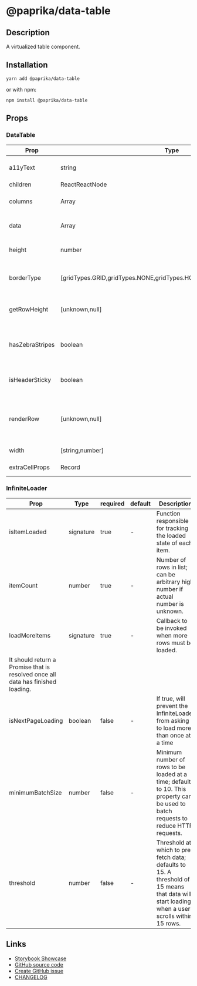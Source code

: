 <!-- start: Autogenerated - do not modify -->

# @paprika/data-table

## Description

A virtualized table component.

## Installation

```
yarn add @paprika/data-table
```

or with npm:

```
npm install @paprika/data-table
```

## Props

### DataTable

| Prop            | Type                                                                    | required | default              | Description                                                      |
| --------------- | ----------------------------------------------------------------------- | -------- | -------------------- | ---------------------------------------------------------------- |
| a11yText        | string                                                                  | true     | -                    | Accessible description of the table                              |
| children        | ReactReactNode                                                          | true     | -                    |                                                                  |
| columns         | Array                                                                   | true     | -                    | Array of column definition                                       |
| data            | Array                                                                   | true     | -                    | Array of data to be stored in the table                          |
| height          | number                                                                  | true     | -                    | The height of the table in px                                    |
| borderType      | [gridTypes.GRID,gridTypes.NONE,gridTypes.HORIZONTAL,gridTypes.VERTICAL] | false    | gridTypes.HORIZONTAL | Define the look for borders in the table                         |
| getRowHeight    | [unknown,null]                                                          | false    | null                 | Function to return the row height for each row                   |
| hasZebraStripes | boolean                                                                 | false    | false                | Add an alternating background on the table rows                  |
| isHeaderSticky  | boolean                                                                 | false    | true                 | If the entire table header is sticky or not                      |
| renderRow       | [unknown,null]                                                          | false    | null                 | Override the table Column configuration for some particular rows |
| width           | [string,number]                                                         | false    | "100%"               | The width of the table                                           |
| extraCellProps  | Record                                                                  | false    | {}                   | Experimental prop                                                |

### InfiniteLoader

| Prop                                                                            | Type      | required | default | Description                                                                                                                                    |
| ------------------------------------------------------------------------------- | --------- | -------- | ------- | ---------------------------------------------------------------------------------------------------------------------------------------------- |
| isItemLoaded                                                                    | signature | true     | -       | Function responsible for tracking the loaded state of each item.                                                                               |
| itemCount                                                                       | number    | true     | -       | Number of rows in list; can be arbitrary high number if actual number is unknown.                                                              |
| loadMoreItems                                                                   | signature | true     | -       | Callback to be invoked when more rows must be loaded.                                                                                          |
| It should return a Promise that is resolved once all data has finished loading. |
| isNextPageLoading                                                               | boolean   | false    | -       | If true, will prevent the InfiniteLoader from asking to load more than once at a time                                                          |
| minimumBatchSize                                                                | number    | false    | -       | Minimum number of rows to be loaded at a time; defaults to 10. This property can be used to batch requests to reduce HTTP requests.            |
| threshold                                                                       | number    | false    | -       | Threshold at which to pre-fetch data; defaults to 15. A threshold of 15 means that data will start loading when a user scrolls within 15 rows. |

<!-- end: Autogenerated - do not modify -->
<!-- content -->

<!-- eoContent -->

## Links

- [Storybook Showcase](https://paprika.highbond.com/?path=/story/table-datatable--showcase)
- [GitHub source code](https://github.com/acl-services/paprika/tree/master/packages/DataTable/src)
- [Create GitHub issue](https://github.com/acl-services/paprika/issues/new?label=[]&title=@paprika/data-table%20[help]:%20your%20short%20description&body=%0A%23%20Help%20wanted%0A%0A%23%23%20Please%20write%20your%20question.%0A*A%20clear%20and%20concise%20description%20of%20what%20the%20question%20is*%0A%0A%23%23%20Additional%20context%0A*Add%20any%20other%20context%20or%20screenshots%20about%20your%20question%20here.*%0A)
- [CHANGELOG](https://github.com/acl-services/paprika/tree/master/packages/DataTable/CHANGELOG.md)
